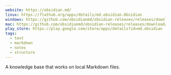 ```yaml
---
website: https://obsidian.md/
linux: https://flathub.org/apps/details/md.obsidian.Obsidian
windows: https://github.com/obsidianmd/obsidian-releases/releases/download/v1.4.16/Obsidian.1.4.16.exe
mac: https://github.com/obsidianmd/obsidian-releases/releases/download/v1.4.16/Obsidian-1.4.16-universal.dmg
play_store: https://play.google.com/store/apps/details?id=md.obsidian
tags:
  - text
  - markdown
  - notes
  - structure
---
```

A knowledge base that works on local Markdown files.
